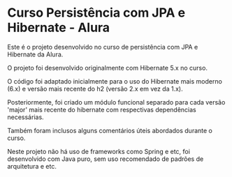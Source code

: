 # Curso Persistência com JPA e Hibernate - Alura

Este é o projeto desenvolvido no curso de persistência com JPA e Hibernate da Alura.

O projeto foi desenvolvido originalmente com Hibernate 5.x no curso.

O código foi adaptado inicialmente para o uso do Hibernate mais moderno (6.x) e versão mais recente do h2 (versão 2.x em vez da 1.x).

Posteriormente, foi criado um módulo funcional separado para cada versão 'major' mais recente do hibernate com respectivas dependências necessárias.

Também foram inclusos alguns comentários úteis abordados durante o curso.

Neste projeto não há uso de frameworks como Spring e etc, foi desenvolvido com Java puro, sem uso recomendado de padrões de arquitetura e etc.
